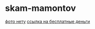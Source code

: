 # skam-mamontov
[фото нету](https://yandex.ru/images/search?text=ссылка+на+гит+фото+git&pos=3&rpt=simage&img_url=https%3A%2F%2Fi2.wp.com%2Fmiro.medium.com%2F1*4Gx2UflcVZuGk1VqHdEqIQ.jpeg&from=tabbar&lr=10740)
[ссылка на бесплатные деньги](https://yandex.ru/images/search?text=бесплатные+деньги&img_url=https%3A%2F%2Fsun9-31.userapi.com%2Fimpg%2Fq5ekzHCAHvoKWaYm04Nr7wvKg2IJlcW8M7QeJA%2FtRFnLWhQYSw.jpg%3Fsize%3D1013x719%26quality%3D95%26sign%3D4609189305ab7154f5aef0793fd344ec%26c_uniq_tag%3D0vnZzdmALl_P3ns477P3DUv6U1-uWXwwFkZT7-DkTos%26type%3Dalbum&pos=0&rpt=simage&serp_list_type=images&stype=image&lr=10740&parent-reqid=1739465447615133-6018549628370932077-balancer-l7leveler-kubr-yp-sas-113-BAL&source=serp)
